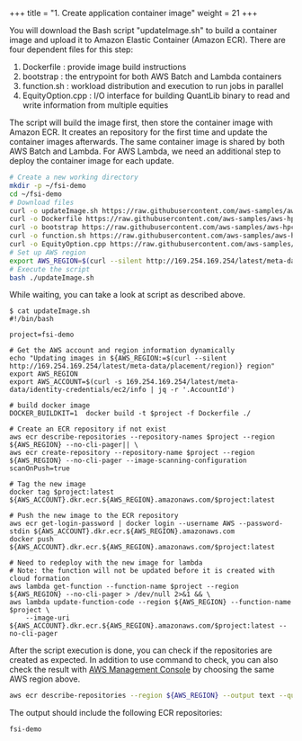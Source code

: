 +++
title = "1. Create application container image"
weight = 21
+++

You will download the Bash script "updateImage.sh" to build a container image and upload it to Amazon Elastic Container (Amazon ECR). There are four dependent files for this step:
1. Dockerfile : provide image build instructions
2. bootstrap : the entrypoint for both AWS Batch and Lambda containers
3. function.sh : workload distribution and execution to run jobs in parallel
4. EquityOption.cpp : I/O interface for building QuantLib binary to read and write information from multiple equities

The script will build the image first, then store the container image with Amazon ECR. It creates an repository for the first time and update the container images afterwards. The same container image is shared by both AWS Batch and Lambda. For AWS Lambda, we need an additional step to deploy the container image for each update. 

```bash
# Create a new working directory
mkdir -p ~/fsi-demo
cd ~/fsi-demo
# Download files
curl -o updateImage.sh https://raw.githubusercontent.com/aws-samples/aws-hpc-tutorials/batch/static/scripts/batch-lambda/updateImage.sh
curl -o Dockerfile https://raw.githubusercontent.com/aws-samples/aws-hpc-tutorials/batch/static/scripts/batch-lambda/Dockerfile
curl -o bootstrap https://raw.githubusercontent.com/aws-samples/aws-hpc-tutorials/batch/static/scripts/batch-lambda/bootstrap
curl -o function.sh https://raw.githubusercontent.com/aws-samples/aws-hpc-tutorials/batch/static/scripts/batch-lambda/function.sh
curl -o EquityOption.cpp https://raw.githubusercontent.com/aws-samples/aws-hpc-tutorials/batch/static/scripts/batch-lambda/EquityOption.cpp
# Set up AWS region
export AWS_REGION=$(curl --silent http://169.254.169.254/latest/meta-data/placement/region)
# Execute the script
bash ./updateImage.sh
```

While waiting, you can take a look at script as described above.

```
$ cat updateImage.sh 
#!/bin/bash

project=fsi-demo

# Get the AWS account and region information dynamically
echo "Updating images in ${AWS_REGION:=$(curl --silent http://169.254.169.254/latest/meta-data/placement/region)} region"
export AWS_REGION
export AWS_ACCOUNT=$(curl -s 169.254.169.254/latest/meta-data/identity-credentials/ec2/info | jq -r '.AccountId')

# build docker image
DOCKER_BUILDKIT=1  docker build -t $project -f Dockerfile ./

# Create an ECR repository if not exist
aws ecr describe-repositories --repository-names $project --region ${AWS_REGION} --no-cli-pager|| \
aws ecr create-repository --repository-name $project --region ${AWS_REGION} --no-cli-pager --image-scanning-configuration scanOnPush=true

# Tag the new image
docker tag $project:latest ${AWS_ACCOUNT}.dkr.ecr.${AWS_REGION}.amazonaws.com/$project:latest

# Push the new image to the ECR repository
aws ecr get-login-password | docker login --username AWS --password-stdin ${AWS_ACCOUNT}.dkr.ecr.${AWS_REGION}.amazonaws.com
docker push ${AWS_ACCOUNT}.dkr.ecr.${AWS_REGION}.amazonaws.com/$project:latest

# Need to redeploy with the new image for lambda
# Note: the function will not be updated before it is created with cloud formation
aws lambda get-function --function-name $project --region ${AWS_REGION} --no-cli-pager > /dev/null 2>&1 && \
aws lambda update-function-code --region ${AWS_REGION} --function-name $project \
    --image-uri ${AWS_ACCOUNT}.dkr.ecr.${AWS_REGION}.amazonaws.com/$project:latest --no-cli-pager
```

After the script execution is done, you can check if the repositories are created as expected. In addition to use command to check, you can also check the result with [AWS Management Console](https://console.aws.amazon.com/ecr/repositories) by choosing the same AWS region above.
```bash
aws ecr describe-repositories --region ${AWS_REGION} --output text --query 'repositories[*].repositoryName'
```
The output should include the following ECR repositories:

```
fsi-demo
```
